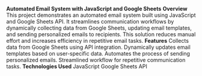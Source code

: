 **Automated Email System with JavaScript and Google Sheets**
**Overview**
This project demonstrates an automated email system built using JavaScript and Google Sheets API. It streamlines communication workflows by dynamically collecting data from Google Sheets, updating email templates, and sending personalized emails to recipients. This solution reduces manual effort and increases efficiency in repetitive email tasks.
**Features**
Collects data from Google Sheets using API integration.
Dynamically updates email templates based on user-specific data.
Automates the process of sending personalized emails.
Streamlined workflow for repetitive communication tasks.
**Technologies Used**
JavaScript
Google Sheets API

